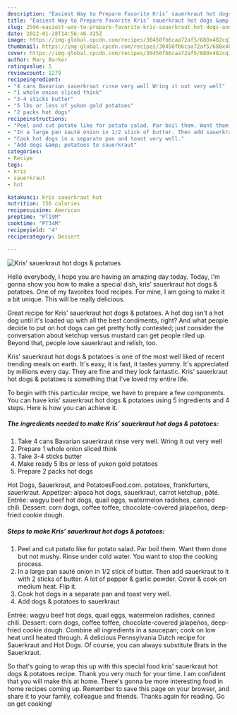 ```yaml
---
description: "Easiest Way to Prepare Favorite Kris’ sauerkraut hot dogs &amp;amp; potatoes"
title: "Easiest Way to Prepare Favorite Kris’ sauerkraut hot dogs &amp;amp; potatoes"
slug: 2596-easiest-way-to-prepare-favorite-kris-sauerkraut-hot-dogs-and-amp-potatoes
date: 2022-01-28T14:56:46.425Z
image: https://img-global.cpcdn.com/recipes/30450fb6caa72af5/680x482cq70/kris-sauerkraut-hot-dogs-potatoes-recipe-main-photo.jpg
thumbnail: https://img-global.cpcdn.com/recipes/30450fb6caa72af5/680x482cq70/kris-sauerkraut-hot-dogs-potatoes-recipe-main-photo.jpg
cover: https://img-global.cpcdn.com/recipes/30450fb6caa72af5/680x482cq70/kris-sauerkraut-hot-dogs-potatoes-recipe-main-photo.jpg
author: Mary Barker
ratingvalue: 5
reviewcount: 1279
recipeingredient:
- "4 cans Bavarian sauerkraut rinse very well Wring it out very well"
- "1 whole onion sliced think"
- "3-4 sticks butter"
- "5 lbs or less of yukon gold potatoes"
- "2 packs hot dogs"
recipeinstructions:
- "Peel and cut potato like for potato salad. Par boil them. Want them done but not mushy. Rinse under cold water. You want to stop the cooking process."
- "In a large pan sauté onion in 1/2 stick of butter. Then add sauerkraut to it with 2 sticks of butter. A lot of pepper &amp; garlic powder. Cover &amp; cook on medium heat. Flip it."
- "Cook hot dogs in a separate pan and toast very well."
- "Add dogs &amp; potatoes to sauerkraut"
categories:
- Recipe
tags:
- kris
- sauerkraut
- hot

katakunci: kris sauerkraut hot 
nutrition: 156 calories
recipecuisine: American
preptime: "PT19M"
cooktime: "PT34M"
recipeyield: "4"
recipecategory: Dessert

---
```



![Kris’ sauerkraut hot dogs &amp; potatoes](https://img-global.cpcdn.com/recipes/30450fb6caa72af5/680x482cq70/kris-sauerkraut-hot-dogs-potatoes-recipe-main-photo.jpg)

Hello everybody, I hope you are having an amazing day today. Today, I'm gonna show you how to make a special dish, kris’ sauerkraut hot dogs &amp; potatoes. One of my favorites food recipes. For mine, I am going to make it a bit unique. This will be really delicious.

Great recipe for Kris&#39; sauerkraut hot dogs &amp; potatoes. A hot dog isn&#39;t a hot dog until it&#39;s loaded up with all the best condiments, right? And what people decide to put on hot dogs can get pretty hotly contested; just consider the conversation about ketchup versus mustard can get people riled up. Beyond that, people love sauerkraut and relish, too.

Kris’ sauerkraut hot dogs &amp; potatoes is one of the most well liked of recent trending meals on earth. It's easy, it is fast, it tastes yummy. It's appreciated by millions every day. They are fine and they look fantastic. Kris’ sauerkraut hot dogs &amp; potatoes is something that I've loved my entire life.


To begin with this particular recipe, we have to prepare a few components. You can have kris’ sauerkraut hot dogs &amp; potatoes using 5 ingredients and 4 steps. Here is how you can achieve it.

<!--inarticleads1-->

##### The ingredients needed to make Kris’ sauerkraut hot dogs &amp; potatoes:

1. Take 4 cans Bavarian sauerkraut rinse very well. Wring it out very well
1. Prepare 1 whole onion sliced think
1. Take 3-4 sticks butter
1. Make ready 5 lbs or less of yukon gold potatoes
1. Prepare 2 packs hot dogs


Hot Dogs, Sauerkraut, and PotatoesFood.com. potatoes, frankfurters, sauerkraut. Appetizer: alpaca hot dogs, sauerkraut, carrot ketchup, pâté. Entrée: wagyu beef hot dogs, quail eggs, watermelon radishes, canned chili. Dessert: corn dogs, coffee toffee, chocolate-covered jalapeños, deep-fried cookie dough. 

<!--inarticleads2-->

##### Steps to make Kris’ sauerkraut hot dogs &amp; potatoes:

1. Peel and cut potato like for potato salad. Par boil them. Want them done but not mushy. Rinse under cold water. You want to stop the cooking process.
1. In a large pan sauté onion in 1/2 stick of butter. Then add sauerkraut to it with 2 sticks of butter. A lot of pepper &amp; garlic powder. Cover &amp; cook on medium heat. Flip it.
1. Cook hot dogs in a separate pan and toast very well.
1. Add dogs &amp; potatoes to sauerkraut


Entrée: wagyu beef hot dogs, quail eggs, watermelon radishes, canned chili. Dessert: corn dogs, coffee toffee, chocolate-covered jalapeños, deep-fried cookie dough. Combine all ingredients in a saucepan; cook on low heat until heated through. A delicious Pennsylvania Dutch recipe for Sauerkraut and Hot Dogs. Of course, you can always substitute Brats in the Sauerkraut. 

So that's going to wrap this up with this special food kris’ sauerkraut hot dogs &amp; potatoes recipe. Thank you very much for your time. I am confident that you will make this at home. There's gonna be more interesting food in home recipes coming up. Remember to save this page on your browser, and share it to your family, colleague and friends. Thanks again for reading. Go on get cooking!
